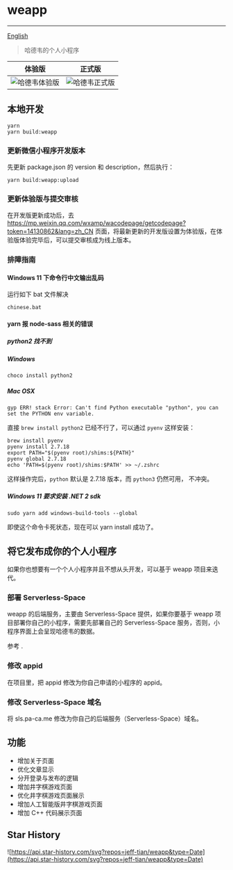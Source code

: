 # weapp 

---

[English](README.md)

> 哈德韦的个人小程序

| 体验版                                             | 正式版                                               |
|-------------------------------------------------|---------------------------------------------------|
| ![哈德韦体验版](https://i1.lensdump.com/i/Rg0UAq.jpg) | ![哈德韦正式版](https://i.lensdump.com/i/Rg0cVA.md.png) |

## 本地开发

```shell
yarn 
yarn build:weapp
```

### 更新微信小程序开发版本

先更新 package.json 的 version 和 description，然后执行：

```shell
yarn build:weapp:upload
```

### 更新体验版与提交审核

在开发版更新成功后，去 https://mp.weixin.qq.com/wxamp/wacodepage/getcodepage?token=14130862&lang=zh_CN 页面，将最新更新的开发版设置为体验版，在体验版体验完毕后，可以提交审核成为线上版本。

### 排障指南

#### Windows 11 下命令行中文输出乱码

运行如下 bat 文件解决

```shell
chinese.bat
```

#### yarn 报 node-sass 相关的错误

##### python2 找不到

##### Windows

```shell
choco install python2
```

##### Mac OSX

```shell
gyp ERR! stack Error: Can't find Python executable "python", you can set the PYTHON env variable.
```

直接 `brew install python2` 已经不行了，可以通过 `pyenv` 这样安装：

```shell
brew install pyenv
pyenv install 2.7.18
export PATH="$(pyenv root)/shims:${PATH}"
pyenv global 2.7.18
echo 'PATH=$(pyenv root)/shims:$PATH' >> ~/.zshrc
```

这样操作完后，`python` 默认是 2.7.18 版本，而 `python3` 仍然可用， 不冲突。

##### Windows 11 要求安装 .NET 2 sdk

```shell
sudo yarn add windows-build-tools --global
```

即使这个命令卡死状态，现在可以 yarn install 成功了。

## 将它发布成你的个人小程序

如果你也想要有一个个人小程序并且不想从头开发，可以基于 weapp 项目来迭代。

### 部署 Serverless-Space

weapp 的后端服务，主要由 Serverless-Space 提供，如果你要基于 weapp 项目部署你自己的小程序，需要先部署自己的 Serverless-Space 服务，否则，小程序界面上会呈现哈德韦的数据。

参考 []().

### 修改 appid

在项目里，把 appid 修改为你自己申请的小程序的 appid。

### 修改 Serverless-Space 域名

将 sls.pa-ca.me 修改为你自己的后端服务（Serverless-Space）域名。

## 功能

- 增加关于页面
- 优化文章显示
- 分开登录与发布的逻辑
- 增加井字棋游戏页面
- 优化井字棋游戏页面展示
- 增加人工智能版井字棋游戏页面
- 增加 C++ 代码展示页面


## Star History

![https://api.star-history.com/svg?repos=jeff-tian/weapp&type=Date](https://api.star-history.com/svg?repos=jeff-tian/weapp&type=Date)
